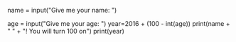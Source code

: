 
name = input("Give me your name: ")

age = input("Give me your age: ")
year=2016 + (100 - int(age))
print(name +  " " + "! You will turn 100 on")
print(year)
